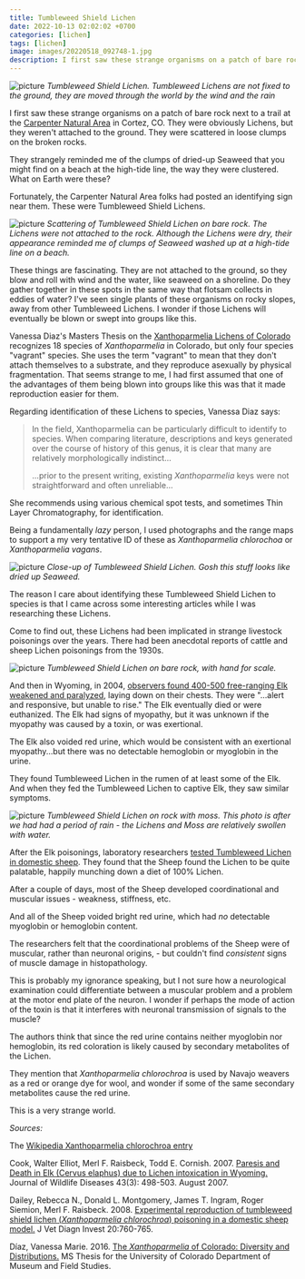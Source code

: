 ```yaml
---
title: Tumbleweed Shield Lichen
date: 2022-10-13 02:02:02 +0700
categories: [lichen]
tags: [lichen]
image: images/20220518_092748-1.jpg
description: I first saw these strange organisms on a patch of bare rock next to a trail at the Carpenter Natural Area in Cortez, CO. They were obviously Lichens, but they weren’t attached to the ground. They were scattered in loose…
---
```


![picture](images/20220518_092748-1-1024x768.jpg)
*Tumbleweed Shield Lichen. Tumbleweed Lichens are not fixed to the ground, they are moved through the world by the wind and the rain*

I first saw these strange organisms on a patch of bare rock next to a trail at the [Carpenter Natural Area](https://www.cortezco.gov/facilities/facility/details/carpenter-natural-area-43) in Cortez, CO. They were obviously Lichens, but they weren't attached to the ground. They were scattered in loose clumps on the broken rocks.

They strangely reminded me of the clumps of dried-up Seaweed that you might find on a beach at the high-tide line, the way they were clustered. What on Earth were these?

Fortunately, the Carpenter Natural Area folks had posted an identifying sign near them. These were Tumbleweed Shield Lichens.

![picture](images/20220518_092805-1-1024x768.jpg)
*Scattering of Tumbleweed Shield Lichen on bare rock. The Lichens were not _attached_ to the rock. Although the Lichens were dry, their appearance reminded me of clumps of Seaweed washed up at a high-tide line on a beach.*

These things are fascinating. They are not attached to the ground, so they blow and roll with wind and the water, like seaweed on a shoreline. Do they gather together in these spots in the same way that flotsam collects in eddies of water? I've seen single plants of these organisms on rocky slopes, away from other Tumbleweed Lichens. I wonder if those Lichens will eventually be blown or swept into groups like this.

Vanessa Diaz's Masters Thesis on the [Xanthoparmelia Lichens of Colorado](https://scholar.colorado.edu/concern/parent/xs55mc577/file_sets/z029p512p) recognizes 18 species of _Xanthoparmelia_ in Colorado, but only four species "vagrant" species. She uses the term "vagrant" to mean that they don't attach themselves to a substrate, and they reproduce asexually by physical fragmentation. That seems strange to me, I had first assumed that one of the advantages of them being blown into groups like this was that it made reproduction easier for them.

Regarding identification of these Lichens to species, Vanessa Diaz says:

> In the field, Xanthoparmelia can be particularly difficult to identify to species. When comparing literature, descriptions and keys generated over the course of history of this genus, it is clear that many are relatively morphologically indistinct...
> 
> ...prior to the present writing, existing _Xanthoparmelia_ keys were not straightforward and often unreliable...

She recommends using various chemical spot tests, and sometimes Thin Layer Chromatography, for identification.

Being a fundamentally _lazy_ person, I used photographs and the range maps to support a my very tentative ID of these as _Xanthoparmelia chlorochoa_ or _Xanthoparmelia vagans_.

![picture](images/20220518_092755-1-1024x768.jpg)
*Close-up of Tumbleweed Shield Lichen. Gosh this stuff looks like dried up Seaweed.*

The reason I care about identifying these Tumbleweed Shield Lichen to species is that I came across some interesting articles while I was researching these Lichens.

Come to find out, these Lichens had been implicated in strange livestock poisonings over the years. There had been anecdotal reports of cattle and sheep Lichen poisonings from the 1930s.

![picture](images/IMG_1230-1024x683.jpg)
*Tumbleweed Shield Lichen on bare rock, with hand for scale.*

And then in Wyoming, in 2004, [observers found 400-500 free-ranging Elk weakened and paralyzed](https://www.researchgate.net/publication/6140740_Paresis_and_Death_in_Elk_Cervus_elaphus_Due_to_Lichen_Intoxication_in_Wyoming), laying down on their chests. They were "...alert and responsive, but unable to rise." The Elk eventually died or were euthanized. The Elk had signs of myopathy, but it was unknown if the myopathy was caused by a toxin, or was exertional.

The Elk also voided red urine, which would be consistent with an exertional myopathy...but there was no detectable hemoglobin or myoglobin in the urine.

They found Tumbleweed Lichen in the rumen of at least some of the Elk. And when they fed the Tumbleweed Lichen to captive Elk, they saw similar symptoms.

![picture](images/20220914_110131-817x1024.jpg)
*Tumbleweed Shield Lichen on rock with moss. This photo is after we had had a period of rain - the Lichens and Moss are relatively swollen with water.*

After the Elk poisonings, laboratory researchers [tested Tumbleweed Lichen in domestic sheep](https://journals.sagepub.com/doi/pdf/10.1177/104063870802000607). They found that the Sheep found the Lichen to be quite palatable, happily munching down a diet of 100% Lichen.

After a couple of days, most of the Sheep developed coordinational and muscular issues - weakness, stiffness, etc.

And all of the Sheep voided bright red urine, which had _no_ detectable myoglobin or hemoglobin content.

The researchers felt that the coordinational problems of the Sheep were of muscular, rather than neuronal origins, - but couldn't find _consistent_ signs of muscle damage in histopathology.

This is probably my ignorance speaking, but I not sure how a neurological examination could differentiate between a muscular problem and a problem at the motor end plate of the neuron. I wonder if perhaps the mode of action of the toxin is that it interferes with neuronal transmission of signals to the muscle?

The authors think that since the red urine contains neither myoglobin nor hemoglobin, its red coloration is likely caused by secondary metabolites of the Lichen.

They mention that _Xanthoparmelia chlorochroa_ is used by Navajo weavers as a red or orange dye for wool, and wonder if some of the same secondary metabolites cause the red urine.

This is a very strange world.

_Sources:_

The [Wikipedia Xanthoparmelia chlorochroa entry](https://en.wikipedia.org/wiki/Xanthoparmelia_chlorochroa#cite_note-PDE-6)

Cook, Walter Elliot, Merl F. Raisbeck, Todd E. Cornish. 2007. [Paresis and Death in Elk (Cervus elaphus) due to Lichen intoxication in Wyoming.](https://www.researchgate.net/publication/6140740_Paresis_and_Death_in_Elk_Cervus_elaphus_Due_to_Lichen_Intoxication_in_Wyoming) Journal of Wildlife Diseases 43(3): 498-503. August 2007.

Dailey, Rebecca N., Donald L. Montgomery, James T. Ingram, Roger Siemion, Merl F. Raisbeck. 2008. [Experimental reproduction of tumbleweed shield lichen (_Xanthoparmelia chlorochroa_) poisoning in a domestic sheep model.](https://journals.sagepub.com/doi/pdf/10.1177/104063870802000607) J Vet Diagn Invest 20:760-765.

Díaz, Vanessa Marie. 2016. [The _Xanthoparmelia_ of Colorado: Diversity and Distributions.](https://scholar.colorado.edu/concern/parent/xs55mc577/file_sets/z029p512p) MS Thesis for the University of Colorado Department of Museum and Field Studies.
